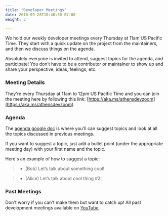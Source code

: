 ```yaml
---
title: "Developer Meetings"
date: 2018-09-28T10:40:50-07:00
weight: 3

---
```


We hold our weekly developer meetings every Thursday at 11am US Pacific Time. They start with a quick update on the project from the maintainers, and then we discuss things on the agenda.

Absolutely everyone is invited to attend, suggest topics for the agenda, and participate! You don’t have to be a contributor or maintainer to show up and share your perspective, ideas, feelings, etc.

### Meeting Details

They're every Thursday at 11am to 12pm US Pacific Time and you can join the meeting here by following this link: [https://aka.ms/athensdevzoom](https://aka.ms/athensdevzoom)

### Agenda

The [agenda google doc](https://docs.google.com/document/d/1xpvgmR1Fq4iy1j975Tb4H_XjeXUQUOAvn0FximUzvIk/edit#heading=h.f24qbjkyfv6v)
 is where you'll can suggest topics and look at all the topics discussed in previous meetings.

If you want to suggest a topic, just add a bullet point (under the appropriate meeting day) with your first name and the topic.

Here's an example of how to suggest a topic:

> * (Bob) Let’s talk about something cool!

> * (Alice) Let’s talk about cool thing #2!

### Past Meetings

Don't worry if you can't make them but want to catch up! All past development meetings available on [YouTube](https://www.youtube.com/playlist?list=PLAk08AWjk5sekD-FRjU4VVe97nltUyZ4W).

